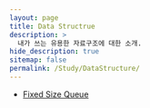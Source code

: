 ```yaml
---
layout: page
title: Data Structrue 
description: >
  내가 쓰는 유용한 자료구조에 대한 소개.
hide_description: true
sitemap: false
permalink: /Study/DataStructure/
---
```


+ [Fixed Size Queue](./2022-09-12-FixedSizeQueue.md)